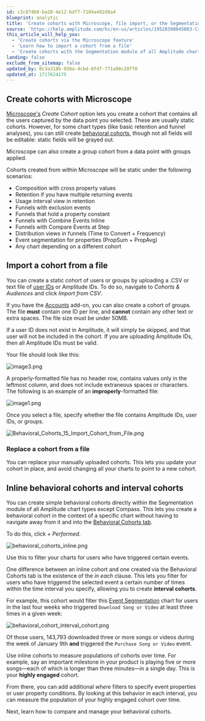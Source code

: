 ```yaml
---
id: c3c874b0-ba20-4e12-bdf7-7104a492d9a4
blueprint: analytic
title: 'Create cohorts with Microscope, file import, or the Segmentation module'
source: 'https://help.amplitude.com/hc/en-us/articles/19528398045083-Create-cohorts-via-Microscope-file-import-or-the-Segmentation-module'
this_article_will_help_you:
  - 'Create cohorts via the Microscope feature'
  - 'Learn how to import a cohort from a file'
  - 'Create cohorts with the Segmentation module of all Amplitude chart types except Compass'
landing: false
exclude_from_sitemap: false
updated_by: 0c3a318b-936a-4cbd-8fdf-771a90c297f0
updated_at: 1717624175
---
```

## Create cohorts with Microscope

[Microscope's](/docs/analytics/microscope) *Create Cohort* option lets you create a cohort that contains all the users captured by the data point you selected. These are usually static cohorts. However, for some chart types (like basic retention and funnel analyses), you can still create [behavioral cohorts](/docs/analytics/behavioral-cohorts), though not all fields will be editable: static fields will be grayed out.

Microscope can also create a group cohort from a data point with groups applied.

Cohorts created from within Microscope will be static under the following scenarios:

* Composition with cross property values
* Retention if you have multiple returning events
* Usage interval view in retention
* Funnels with exclusion events
* Funnels that hold a property constant
* Funnels with Combine Events Inline
* Funnels with Compare Events at Step
* Distribution views in funnels (Time to Convert + Frequency)
* Event segmentation for properties (PropSum + PropAvg)
* Any chart depending on a different cohort

## Import a cohort from a file

You can create a static cohort of users or groups by uploading a .CSV or text file of [user IDs](/docs/get-started/identify-users) or Amplitude IDs. To do so, navigate to *Cohorts & Audiences* and click *Import from CSV*.

If you have the [Accounts](/docs/analytics/account-level-reporting) add-on, you can also create a cohort of groups. The file **must** contain one ID per line, and **cannot** contain any other text or extra spaces. The file size must be under 50MB.

If a user ID does not exist in Amplitude, it will simply be skipped, and that user will not be included in the cohort. If you are uploading Amplitude IDs, then all Amplitude IDs must be valid.

Your file should look like this:

![image3.png](/docs/output/img/analytics/image3.png)

A properly-formatted file has no header row, contains values only in the leftmost column, and does not include extraneous spaces or characters. The following is an example of an **improperly**-formatted file:

![image1.png](/docs/output/img/analytics/image1.png)

Once you select a file, specify whether the file contains Amplitude IDs, user IDs, or groups.

![Behavioral_Cohorts_15_Import_Cohort_from_File.png](/docs/output/img/analytics/Behavioral_Cohorts_15_Import_Cohort_from_File.png)

### Replace a cohort from a file

You can replace your manually uploaded cohorts. This lets you update your cohort in place, and avoid changing all your charts to point to a new cohort.

## Inline behavioral cohorts and interval cohorts

You can create simple behavioral cohorts directly within the Segmentation module of all Amplitude chart types except Compass. This lets you create a behavioral cohort in the context of a specific chart without having to navigate away from it and into the [Behavioral Cohorts tab](/docs/analytics/behavioral-cohorts).

To do this, click *+ Performed*.

![behavioral_cohorts_inline.png](/docs/output/img/analytics/behavioral_cohorts_inline.png)

Use this to filter your charts for users who have triggered certain events.

One difference between an inline cohort and one created via the Behavioral Cohorts tab is the existence of the *in each* clause. This lets you filter for users who have triggered the selected event a certain number of times within the time interval you specify, allowing you to create **interval cohorts**.

For example, this cohort would filter this [Event Segmentation](/docs/analytics/charts/event-segmentation/event-segmentation-build) chart for users in the last four weeks who triggered `Download Song or Video` at least three times in a given week:

![behavioral_cohort_interval_cohort.png](/docs/output/img/analytics/behavioral_cohort_interval_cohort.png)

Of those users, 143,793 downloaded three or more songs or videos during the week of January 9th **and** triggered the `Purchase Song or Video` event.

Use inline cohorts to measure populations of cohorts over time. For example, say an important milestone in your product is playing five or more songs—each of which is longer than three minutes—in a single day. This is your **highly engaged** cohort.

From there, you can add additional *where* filters to specify event properties or user property conditions. By looking at this behavior in each interval, you can measure the population of your highly engaged cohort over time.

Next, learn how to compare and manage your behavioral cohorts.